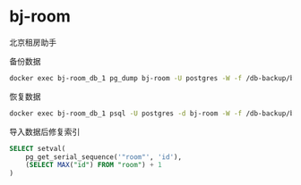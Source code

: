 # bj-room
北京租房助手

备份数据
~~~ bash
docker exec bj-room_db_1 pg_dump bj-room -U postgres -W -f /db-backup/backup.sql
~~~

恢复数据
~~~ bash
docker exec bj-room_db_1 psql -U postgres -d bj-room -W -f /db-backup/backup.sql
~~~

导入数据后修复索引
~~~ sql
SELECT setval(
    pg_get_serial_sequence('"room"', 'id'),
    (SELECT MAX("id") FROM "room") + 1
)
~~~